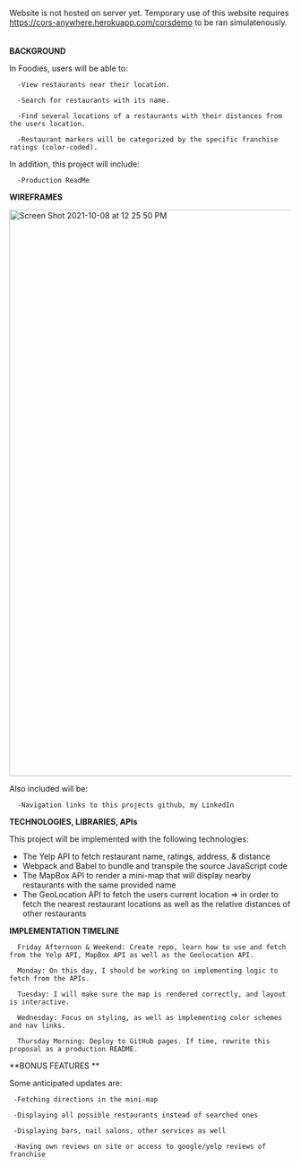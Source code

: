 Website is not hosted on server yet. Temporary use of this website requires https://cors-anywhere.herokuapp.com/corsdemo to be ran simulatenously.<br><br><br>
**BACKGROUND**

In Foodies, users will be able to:

      -View restaurants near their location.

      -Search for restaurants with its name.

      -Find several locations of a restaurants with their distances from the users location.

      -Restaurant markers will be categorized by the specific franchise ratings (color-coded).

In addition, this project will include:

      -Production ReadMe

**WIREFRAMES**

<img width="1012" alt="Screen Shot 2021-10-08 at 12 25 50 PM" src="https://user-images.githubusercontent.com/87393981/137029818-7c1ca68b-7b9e-4d60-ba68-44010632a859.png">

Also included will be: 

      -Navigation links to this projects github, my LinkedIn

**TECHNOLOGIES, LIBRARIES, APIs**

This project will be implemented with the following technologies:
  - The Yelp API to fetch restaurant name, ratings, address, & distance 
  - Webpack and Babel to bundle and transpile the source JavaScript code
  - The MapBox API to render a mini-map that will display nearby restaurants with the same provided name 
  - The GeoLocation API to fetch the users current location => in order to fetch the nearest restaurant locations as well as the relative distances of other restaurants


**IMPLEMENTATION TIMELINE**

      Friday Afternoon & Weekend: Create repo, learn how to use and fetch from the Yelp API, MapBox API as well as the Geolocation API. 

      Monday: On this day, I should be working on implementing logic to fetch from the APIs.

      Tuesday: I will make sure the map is rendered correctly, and layout is interactive.

      Wednesday: Focus on styling, as well as implementing color schemes and nav links. 

      Thursday Morning: Deploy to GitHub pages. If time, rewrite this proposal as a production README.

**BONUS FEATURES **

Some anticipated updates are:

     -Fetching directions in the mini-map

     -Displaying all possible restaurants instead of searched ones 

     -Displaying bars, nail salons, other services as well 
 
     -Having own reviews on site or access to google/yelp reviews of franchise 

